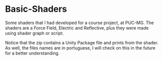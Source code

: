 # Basic-Shaders
Some shaders that I had developed for a course project, at PUC-MG. The shaders are a Force Field, Electric and Reflective, plus they were made using shader graph or script.

Notice that the zip contains a Unity Package file and prints from the shader.
As well, the files names are in portuguese, I will check on this in the future for a better understanding.
